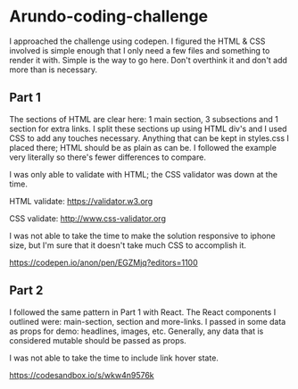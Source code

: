 # Arundo-coding-challenge

I approached the challenge using codepen. I figured the HTML & CSS involved is simple enough that I only need a few files and something to render it with.
Simple is the way to go here. Don't overthink it and don't add more than is necessary.

## Part 1
The sections of HTML are clear here: 1 main section, 3 subsections and 1 section for extra links.
I split these sections up using HTML div's and I used CSS to add any touches necessary.
Anything that can be kept in styles.css I placed there; HTML should be as plain as can be.
I followed the example very literally so there's fewer differences to compare.

I was only able to validate with HTML; the CSS validator was down at the time.

HTML validate: https://validator.w3.org

CSS validate: http://www.css-validator.org

I was not able to take the time to make the solution responsive to iphone size, but I'm sure that it doesn't take much CSS to accomplish it.

https://codepen.io/anon/pen/EGZMjq?editors=1100

## Part 2
I followed the same pattern in Part 1 with React. The React components I outlined were: main-section, section and more-links.
I passed in some data as props for demo: headlines, images, etc.
Generally, any data that is considered mutable should be passed as props.

I was not able to take the time to include link hover state.

https://codesandbox.io/s/wkw4n9576k
